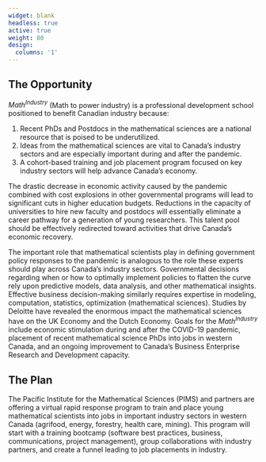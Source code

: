 ```yaml
---
widget: blank
headless: true
active: true
weight: 80
design:
  columns: '1'
---
```


## The Opportunity
<em>Math<sup>Industry</sup></em> (Math to power industry) is a professional development
school positioned to benefit Canadian industry because:

1. Recent PhDs and Postdocs in the mathematical sciences are a national resource
   that is poised to be underutilized.
2. Ideas from the mathematical sciences are vital to Canada’s industry sectors
   and are especially important during and after the pandemic.
3. A cohort-based training and job placement program focused on key industry
   sectors will help advance Canada’s economy.

The drastic decrease in economic activity caused by the pandemic combined with
cost explosions in other governmental programs will lead to significant cuts in
higher education budgets. Reductions in the capacity of universities to hire new
faculty and postdocs will essentially eliminate a career pathway for a
generation of young researchers. This talent pool should be effectively
redirected toward activities that drive Canada’s economic recovery.

The important role that mathematical scientists play in defining government
policy responses to the pandemic is analogous to the role these experts should
play across Canada’s industry sectors. Governmental decisions regarding when or
how to optimally implement policies to flatten the curve rely upon predictive
models, data analysis, and other mathematical insights. Effective business
decision-making similarly requires expertise in modeling, computation,
statistics, optimization (mathematical sciences). Studies by Deloitte have
revealed the enormous impact the mathematical sciences have on the UK Economy
and the Dutch Economy. Goals for the <em>Math<sup>Industry</sup></em> include economic
stimulation during and after the COVID-19 pandemic, placement of recent
mathematical science PhDs into jobs in western Canada, and an ongoing
improvement to Canada’s Business Enterprise Research and Development capacity.

## The Plan
The Pacific Institute for the Mathematical Sciences (PIMS) and partners are
offering a virtual rapid response program to train and place young mathematical
scientists into jobs in important industry sectors in western Canada (agrifood,
energy, forestry, health care, mining). This program will start with a training
bootcamp (software best practices, business, communications, project
management), group collaborations with industry partners, and create a funnel
leading to job placements in industry.
